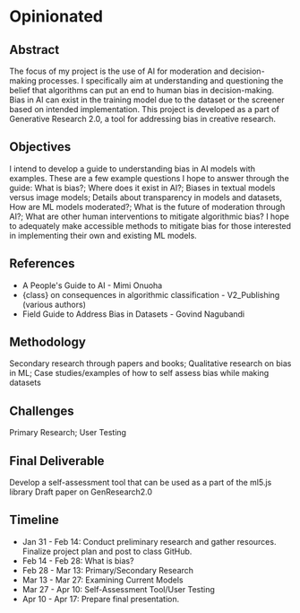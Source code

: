 # Opinionated

## Abstract

The focus of my project is the use of AI for moderation and decision-making processes. I specifically aim at understanding and questioning the belief that algorithms can put an end to human bias in decision-making. Bias in AI can exist in the training model due to the dataset or the screener based on intended implementation. 
This project is developed as a part of Generative Research 2.0, a tool for addressing bias in creative research.

## Objectives

I intend to develop a guide to understanding bias in AI models with examples. These are a few example questions I hope to answer through the guide: What is bias?; Where does it exist in AI?; Biases in textual models versus image models; Details about transparency in models and datasets, How are ML models moderated?; What is the future of moderation through AI?; What are other human interventions to mitigate algorithmic bias?
I hope to adequately make accessible methods to mitigate bias for those interested in implementing their own and existing ML models.

## References

- A People's Guide to AI - Mimi Onuoha
- {class} on consequences in algorithmic classification - V2_Publishing (various authors)
- Field Guide to Address Bias in Datasets - Govind Nagubandi


## Methodology

Secondary research through papers and books; 
Qualitative research on bias in ML;
Case studies/examples of how to self assess bias while making datasets 

## Challenges

Primary Research; User Testing

## Final Deliverable

Develop a self-assessment tool that can be used as a part of the ml5.js library
Draft paper on GenResearch2.0

## Timeline

- Jan 31 - Feb 14: Conduct preliminary research and gather resources. Finalize project plan and post to class GitHub.
- Feb 14 - Feb 28: What is bias?
- Feb 28 - Mar 13: Primary/Secondary Research
- Mar 13 - Mar 27: Examining Current Models
- Mar 27 - Apr 10: Self-Assessment Tool/User Testing
- Apr 10 - Apr 17: Prepare final presentation.
